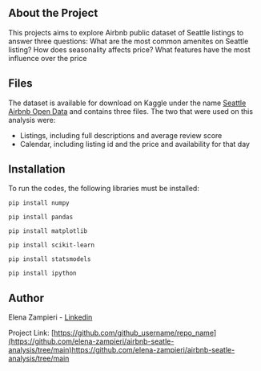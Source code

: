 ## About the Project
This projects aims to explore Airbnb public dataset of Seattle listings to answer three questions:
What are the most common amenites on Seattle listing?
How does seasonality affects price?
What features have the most influence over the price

## Files
The dataset is available for download on Kaggle under the name [Seattle Airbnb Open Data](https://www.kaggle.com/datasets/airbnb/seattle) and contains three files. The two that were used on this analysis were:
- Listings, including full descriptions and average review score
- Calendar, including listing id and the price and availability for that day

## Installation
To run the codes, the following libraries must be installed:
```
pip install numpy
```
```
pip install pandas
```
```
pip install matplotlib
```
```
pip install scikit-learn
```
```
pip install statsmodels
```
```
pip install ipython
```
## Author
Elena Zampieri - [Linkedin](https://www.linkedin.com/in/elena-zampieri-3b081a135/)

Project Link: [https://github.com/github_username/repo_name](https://github.com/elena-zampieri/airbnb-seatle-analysis/tree/main)https://github.com/elena-zampieri/airbnb-seatle-analysis/tree/main
